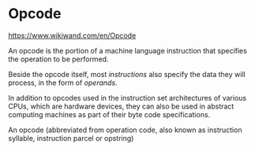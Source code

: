 # Opcode

https://www.wikiwand.com/en/Opcode

An opcode is the portion of a machine language instruction that specifies the operation to be performed.

Beside the opcode itself, most *instructions* also specify the data they will process, in the form of *operands*.

In addition to opcodes used in the instruction set architectures of various CPUs, which are hardware devices, they can also be used in abstract computing machines as part of their byte code specifications.


An opcode (abbreviated from operation code, also known as instruction syllable, instruction parcel or opstring)